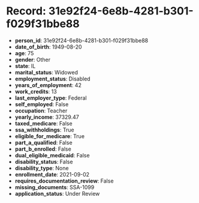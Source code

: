 # Record: 31e92f24-6e8b-4281-b301-f029f31bbe88

- **person_id**: 31e92f24-6e8b-4281-b301-f029f31bbe88
- **date_of_birth**: 1949-08-20
- **age**: 75
- **gender**: Other
- **state**: IL
- **marital_status**: Widowed
- **employment_status**: Disabled
- **years_of_employment**: 42
- **work_credits**: 13
- **last_employer_type**: Federal
- **self_employed**: False
- **occupation**: Teacher
- **yearly_income**: 37329.47
- **taxed_medicare**: False
- **ssa_withholdings**: True
- **eligible_for_medicare**: True
- **part_a_qualified**: False
- **part_b_enrolled**: False
- **dual_eligible_medicaid**: False
- **disability_status**: False
- **disability_type**: None
- **enrollment_date**: 2021-09-02
- **requires_documentation_review**: False
- **missing_documents**: SSA-1099
- **application_status**: Under Review